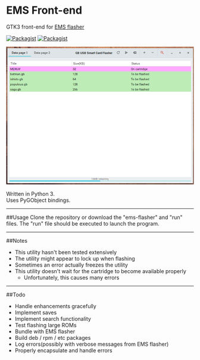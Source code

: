 # EMS Front-end
GTK3 front-end for [EMS flasher](https://github.com/mikeryan/ems-flasher) 

[![Packagist](https://img.shields.io/badge/status-alpha-orange.svg)]()
[![Packagist](https://img.shields.io/badge/license-GPLv3-blue.svg)]()  

![](screenshot.png) 

Written in Python 3.  
Uses PyGObject bindings.  

***

##Usage
Clone the repository or download the "ems-flasher" and "run" files.
The "run" file should be executed to launch the program.

***

##Notes  
- This utility hasn't been tested extensively
- The utility might appear to lock up when flashing
- Sometimes an error actually freezes the utility
- This utility doesn't wait for the cartridge to become available properly
  - Unfortunately, this causes many errors

***

##Todo  
- Handle enhancements gracefully
- Implement saves
- Implement search functionality
- Test flashing large ROMs
- Bundle with EMS flasher
- Build deb / rpm / etc packages
- Log errors(possibly with verbose messages from EMS flasher)
- Properly encapsulate and handle errors
